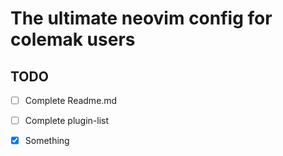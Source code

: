 # The ultimate neovim config for colemak users

## TODO
* [ ] Complete Readme.md
* [ ] Complete plugin-list
* [x] Something

